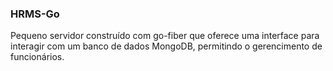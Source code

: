 <h3>HRMS-Go</h3>
Pequeno servidor construído com go-fiber que oferece uma interface para interagir com um banco de dados MongoDB, permitindo o gerencimento de funcionários.
